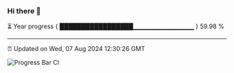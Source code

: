 ### Hi there 👋

⏳ Year progress { █████████████████▁▁▁▁▁▁▁▁▁▁▁▁▁ } 59.98 %

---

⏰ Updated on Wed, 07 Aug 2024 12:30:26 GMT

![Progress Bar CI](https://github.com/liununu/liununu/workflows/Progress%20Bar%20CI/badge.svg)
